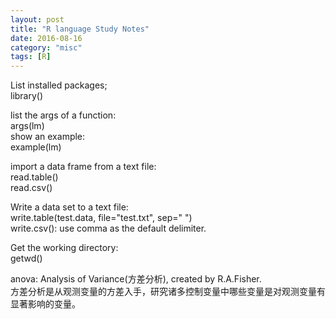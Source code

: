 ```yaml
---
layout: post
title: "R language Study Notes"
date: 2016-08-16
category: "misc"
tags: [R]
---
```


List installed packages;  
library()   

list the args of a function:  
args(lm)  
show an example:  
example(lm)  

import a data frame from a text file:  
read.table()  
read.csv()  

Write a data set to a text file:  
write.table(test.data, file="test.txt", sep=" ")  
write.csv(): use comma as the default delimiter.  

Get the working directory:  
getwd()  



anova: Analysis of Variance(方差分析), created by R.A.Fisher.   
方差分析是从观测变量的方差入手，研究诸多控制变量中哪些变量是对观测变量有显著影响的变量。  
